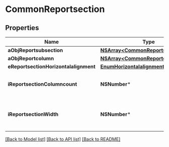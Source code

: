 # CommonReportsection

## Properties
Name | Type | Description | Notes
------------ | ------------- | ------------- | -------------
**aObjReportsubsection** | [**NSArray&lt;CommonReportsubsection&gt;***](CommonReportsubsection.md) |  | 
**aObjReportcolumn** | [**NSArray&lt;CommonReportcolumn&gt;***](CommonReportcolumn.md) |  | 
**eReportsectionHorizontalalignment** | [**EnumHorizontalalignment***](EnumHorizontalalignment.md) |  | 
**iReportsectionColumncount** | **NSNumber*** | The number of Reportcolumns in the Reportsection | 
**iReportsectionWidth** | **NSNumber*** | The combined width of all the Reportcolumns in the Reportsection | 

[[Back to Model list]](../README.md#documentation-for-models) [[Back to API list]](../README.md#documentation-for-api-endpoints) [[Back to README]](../README.md)


